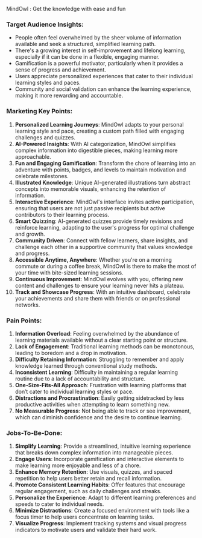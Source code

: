 MindOwl : Get the knowledge with ease and fun
### Target Audience Insights:

- People often feel overwhelmed by the sheer volume of information available and seek a structured, simplified learning path.
- There's a growing interest in self-improvement and lifelong learning, especially if it can be done in a flexible, engaging manner.
- Gamification is a powerful motivator, particularly when it provides a sense of progress and achievement.
- Users appreciate personalized experiences that cater to their individual learning styles and paces.
- Community and social validation can enhance the learning experience, making it more rewarding and accountable.

### Marketing Key Points:

1. **Personalized Learning Journeys**: MindOwl adapts to your personal learning style and pace, creating a custom path filled with engaging challenges and quizzes.
2. **AI-Powered Insights**: With AI categorization, MindOwl simplifies complex information into digestible pieces, making learning more approachable.
3. **Fun and Engaging Gamification**: Transform the chore of learning into an adventure with points, badges, and levels to maintain motivation and celebrate milestones.
4. **Illustrated Knowledge**: Unique AI-generated illustrations turn abstract concepts into memorable visuals, enhancing the retention of information.
5. **Interactive Experience**: MindOwl's interface invites active participation, ensuring that users are not just passive recipients but active contributors to their learning process.
6. **Smart Quizzing**: AI-generated quizzes provide timely revisions and reinforce learning, adapting to the user's progress for optimal challenge and growth.
7. **Community Driven**: Connect with fellow learners, share insights, and challenge each other in a supportive community that values knowledge and progress.
8. **Accessible Anytime, Anywhere**: Whether you're on a morning commute or during a coffee break, MindOwl is there to make the most of your time with bite-sized learning sessions.
9. **Continuous Improvement**: MindOwl evolves with you, offering new content and challenges to ensure your learning never hits a plateau.
10. **Track and Showcase Progress**: With an intuitive dashboard, celebrate your achievements and share them with friends or on professional networks.

### Pain Points:

1. **Information Overload**: Feeling overwhelmed by the abundance of learning materials available without a clear starting point or structure.
2. **Lack of Engagement**: Traditional learning methods can be monotonous, leading to boredom and a drop in motivation.
3. **Difficulty Retaining Information**: Struggling to remember and apply knowledge learned through conventional study methods.
4. **Inconsistent Learning**: Difficulty in maintaining a regular learning routine due to a lack of accountability and structure.
5. **One-Size-Fits-All Approach**: Frustration with learning platforms that don’t cater to individual learning styles or pace.
6. **Distractions and Procrastination**: Easily getting sidetracked by less productive activities when attempting to learn something new.
7. **No Measurable Progress**: Not being able to track or see improvement, which can diminish confidence and the desire to continue learning.

### Jobs-To-Be-Done:

1. **Simplify Learning**: Provide a streamlined, intuitive learning experience that breaks down complex information into manageable pieces.
2. **Engage Users**: Incorporate gamification and interactive elements to make learning more enjoyable and less of a chore.
3. **Enhance Memory Retention**: Use visuals, quizzes, and spaced repetition to help users better retain and recall information.
4. **Promote Consistent Learning Habits**: Offer features that encourage regular engagement, such as daily challenges and streaks.
5. **Personalize the Experience**: Adapt to different learning preferences and speeds to cater to individual needs.
6. **Minimize Distractions**: Create a focused environment with tools like a focus timer to help users concentrate on learning tasks.
7. **Visualize Progress**: Implement tracking systems and visual progress indicators to motivate users and validate their hard work.
